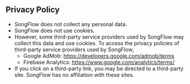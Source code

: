 Privacy Policy  
----------------

- SongFlow does not collect any personal data.
- SongFlow does not use cookies.
- However, some third-party service providers used by SongFlow may collect this data and use cookies. To access the privacy policies of third-party service providers used by SongFlow;
  - Google AdMob: https://developers.google.com/admob/terms
  - Firebase Analytics: https://www.google.com/analytics/terms/
- If you click on a third-party link, you may be directed to a third-party site. SongFlow has no affiliation with these sites.
